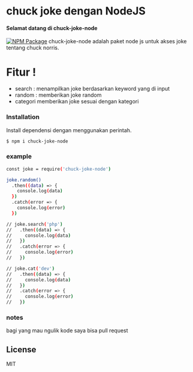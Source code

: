 # chuck joke dengan NodeJS

#### Selamat datang di chuck-joke-node
[![NPM Package](https://cdn.iconscout.com/public/images/icon/free/png-128/npm-logo-brand-development-tools-324ad217b0ec3d40-128x128.png "link")](https://www.npmjs.com/package/chuck-joke-node "link")
chuck-joke-node adalah paket node js untuk akses joke tentang chuck norris.


# Fitur !

  - search : menampilkan joke berdasarkan keyword yang di input
  - random : memberikan joke random 
  - categori memberikan joke sesuai dengan kategori

### Installation

Install dependensi dengan menggunakan perintah.

```sh
$ npm i chuck-joke-node
```

### example

```sh
const joke = require('chuck-joke-node')

joke.random()
  .then((data) => {
    console.log(data)
  })
  .catch(error => {
    console.log(error)
  })

// joke.search('php')
//   .then((data) => {
//     console.log(data)
//   })
//   .catch(error => {
//     console.log(error)
//   })

// joke.cat('dev')
//   .then((data) => {
//     console.log(data)
//   })
//   .catch(error => {
//     console.log(error)
//   })
```


### notes

 bagi yang mau ngulik kode saya bisa pull request

License
----

MIT
